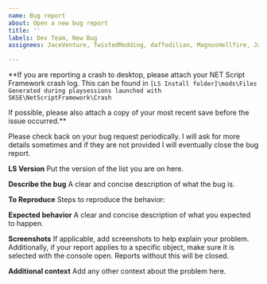 ```yaml
---
name: Bug report
about: Open a new bug report
title: ''
labels: Dev Team, New Bug
assignees: JaceVenture, TwistedModding, daffodilian, MagnusHellfire, JaxomofRuatha

---
```


**If you are reporting a crash to desktop, please attach your NET Script Framework crash log. This can be found in `[LS Install folder]\mods\Files Generated during playsessions launched with SKSE\NetScriptFramework\Crash`

If possible, please also attach a copy of your most recent save before the issue occurred.**

Please check back on your bug request periodically. I will ask for more details sometimes and if they are not provided I will eventually close the bug report.

**LS Version**
Put the version of the list you are on here.

**Describe the bug**
A clear and concise description of what the bug is.

**To Reproduce**
Steps to reproduce the behavior:

**Expected behavior**
A clear and concise description of what you expected to happen.

**Screenshots**
If applicable, add screenshots to help explain your problem. Additionally, if your report applies to a specific object, make sure it is selected with the console open. Reports without this will be closed.

**Additional context**
Add any other context about the problem here.

